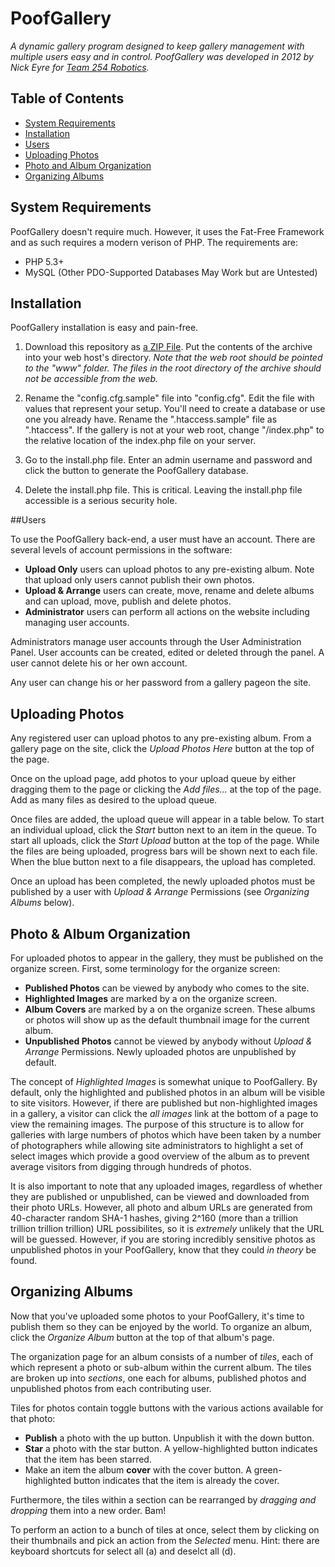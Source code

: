 # PoofGallery

*A dynamic gallery program designed to keep gallery management with multiple users easy and in control.*
*PoofGallery was developed in 2012 by Nick Eyre for [Team 254 Robotics](http://team254.com).*



## Table of Contents

* [System Requirements](#system-requirements)
* [Installation](#installation)
* [Users](#users)
* [Uploading Photos](#uploading-photos)
* [Photo and Album Organization](#photo-and-album-organization)
* [Organizing Albums](#organizing-albums)



## System Requirements

PoofGallery doesn't require much.  However, it uses the Fat-Free Framework and as such requires a modern verison of PHP.  The requirements are:

* PHP 5.3+
* MySQL (Other PDO-Supported Databases May Work but are Untested)



## Installation

PoofGallery installation is easy and pain-free.

1. Download this repository as [a ZIP File](https://github.com/nickeyre/PoofGallery/archive/master.zip).  Put the contents of the archive into your web host's directory.  *Note that the web root should be pointed to the "www" folder.  The files in the root directory of the archive should not be accessible from the web.*

2. Rename the "config.cfg.sample" file into "config.cfg".  Edit the file with values that represent your setup.  You'll need to create a database or use one you already have.  Rename the ".htaccess.sample" file as ".htaccess".  If the gallery is not at your web root, change "/index.php" to the relative location of the index.php file on your server.

3. Go to the install.php file.  Enter an admin username and password and click the button to generate the PoofGallery database.

4. Delete the install.php file.  This is critical.  Leaving the install.php file accessible is a serious security hole.



##Users

To use the PoofGallery back-end, a user must have an account.  There are several levels of account permissions in the software:

* **Upload Only** users can upload photos to any pre-existing album.  Note that upload only users cannot publish their own photos.
* **Upload &amp; Arrange** users can create, move, rename and delete albums and can upload, move, publish and delete photos.
* **Administrator** users can perform all actions on the website including managing user accounts.

Administrators manage user accounts through the User Administration Panel.  User accounts can be created, edited or deleted through the panel.  A user cannot delete his or her own account.

Any user can change his or her password from a gallery pageon the site.



## Uploading Photos

Any registered user can upload photos to any pre-existing album.  From a gallery page on the site, click the *Upload Photos Here* button at the top of the page.

Once on the upload page, add photos to your upload queue by either dragging them to the page or clicking the *Add files...* at the top of the page.  Add as many files as desired to the upload queue.

Once files are added, the upload queue will appear in a table below.  To start an individual upload, click the *Start* button next to an item in the queue.  To start all uploads, click the *Start Upload* button at the top of the page.  While the files are being uploaded, progress bars will be shown next to each file.  When the blue button next to a file disappears, the upload has completed.
      
Once an upload has been completed, the newly uploaded photos must be published by a user with *Upload &amp; Arrange* Permissions (see *Organizing Albums* below).



## Photo &amp; Album Organization

For uploaded photos to appear in the gallery, they must be published on the organize screen. First, some terminology for the organize screen:

* **Published Photos** can be viewed by anybody who comes to the site.
* **Highlighted Images** are marked by a <i class="icon-star"></i> on the organize screen.
* **Album Covers** are marked by a <i class="icon-book"></i> on the organize screen.  These albums or photos will show up as the default thumbnail image for the current album.
* **Unpublished Photos** cannot be viewed by anybody without *Upload &amp; Arrange* Permissions.  Newly uploaded photos are unpublished by default.

The concept of *Highlighted Images* is somewhat unique to PoofGallery.  By default, only the highlighted and published photos in an album will be visible to site visitors.  However, if there are published but non-highlighted images in a gallery, a visitor can click the *all images* link at the bottom of a page to view the remaining images. The purpose of this structure is to allow for galleries with large numbers of photos which have been taken by a number of photographers while allowing site administrators to highlight a set of select images which provide a good overview of the album as to prevent average visitors from digging through hundreds of photos.

It is also important to note that any uploaded images, regardless of whether they are published or unpublished, can be viewed and downloaded from their photo URLs.  However, all photo and album URLs are generated from 40-character random SHA-1 hashes, giving 2^160 (more than a trillion trillion trillion trillion) URL possibilites, so it is *extremely* unlikely that the URL will be guessed.  However, if you are storing incredibly sensitive photos as unpublished photos in your PoofGallery, know that they could *in theory* be found.



## Organizing Albums

Now that you've uploaded some photos to your PoofGallery, it's time to publish them so they can be enjoyed by the world.  To organize an album, click the *Organize Album* button at the top of that album's page.

The organization page for an album consists of a number of *tiles*, each of which represent a photo or sub-album within the current album.  The tiles are broken up into *sections*, one each for albums, published photos and unpublished photos from each contributing user.
        
Tiles for photos contain toggle buttons with the various actions available for that photo:</p>

* **Publish** a photo with the up button.  Unpublish it with the down button.
* **Star** a photo with the star button.  A yellow-highlighted button indicates that the item has been starred.
* Make an item the album **cover** with the cover button.  A green-highlighted button indicates that the item is already the cover.

Furthermore, the tiles within a section can be rearranged by *dragging and dropping* them into a new order.  Bam!</p>

To perform an action to a bunch of tiles at once, select them by clicking on their thumbnails and pick an action from the *Selected* menu.  Hint: there are keyboard shortcuts for select all (a) and deselct all (d).